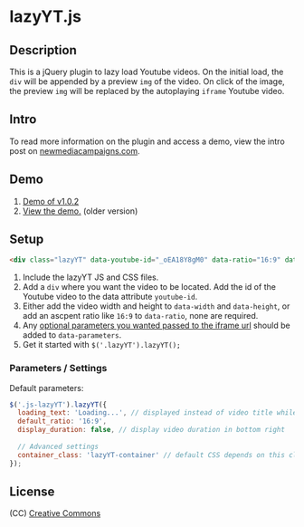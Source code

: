 # lazyYT.js

## Description

This is a jQuery plugin to lazy load Youtube videos. On the initial load, the `div` will be appended by a preview `img` of the video. On click of the image, the preview `img` will be replaced by the autoplaying `iframe` Youtube video.

## Intro

To read more information on the plugin and access a demo, view the intro post on [newmediacampaigns.com](http://www.newmediacampaigns.com/blog/lazyytjs-a-jquery-plugin-to-lazy-load-youtube-videos).

## Demo

1. [Demo of v1.0.2](http://works.daugilas.com/lazyYT/demo/index.html)
2. [View the demo.](http://tylerp.me/lazyYT) (older version)

## Setup

```html
<div class="lazyYT" data-youtube-id="_oEA18Y8gM0" data-ratio="16:9" data-display-duration="true">loading...</div>
```

1. Include the lazyYT JS and CSS files.
2. Add a `div` where you want the video to be located. Add the id of the Youtube video to the data attribute `youtube-id`.
3. Either add the video width and height to `data-width` and `data-height`, or add an ascpent ratio like `16:9` to `data-ratio`, none are required.
4. Any [optional parameters you wanted passed to the iframe url](https://developers.google.com/youtube/player_parameters) should be added to `data-parameters`.
5. Get it started with `$('.lazyYT').lazyYT();`

### Parameters / Settings

Default parameters:

```javascript
$('.js-lazyYT').lazyYT({
  loading_text: 'Loading...', // displayed instead of video title while its loading
  default_ratio: '16:9',
  display_duration: false, // display video duration in bottom right
  
  // Advanced settings
  container_class: 'lazyYT-container' // default CSS depends on this class
});
```

## License

(CC) [Creative Commons](http://creativecommons.org/licenses/by-sa/4.0/)
